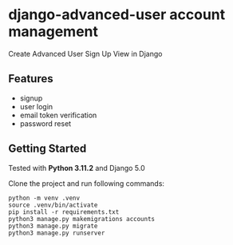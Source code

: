 # django-advanced-user account management
Create Advanced User Sign Up View in Django

## Features
- signup
- user login
- email token verification
- password reset

## Getting Started

Tested with **Python 3.11.2** and Django 5.0

Clone the project and run following commands:

```
python -m venv .venv
source .venv/bin/activate
pip install -r requirements.txt
python3 manage.py makemigrations accounts
python3 manage.py migrate
python3 manage.py runserver
```
